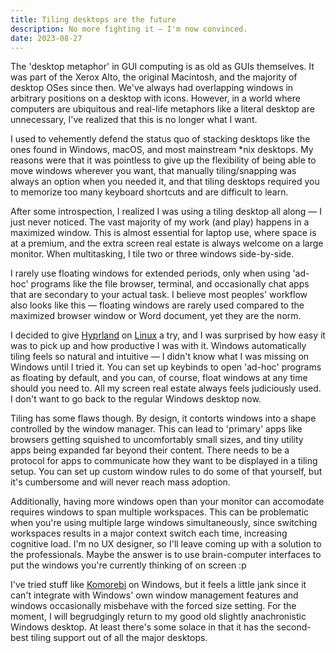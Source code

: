 ```yaml
---
title: Tiling desktops are the future
description: No more fighting it — I'm now convinced.
date: 2023-08-27
---
```


The 'desktop metaphor' in GUI computing is as old as GUIs themselves. It was part of the Xerox Alto, the original Macintosh, and the majority of desktop OSes since then. We've always had overlapping windows in arbitrary positions on a desktop with icons. However, in a world where computers are ubiquitous and real-life metaphors like a literal desktop are unnecessary, I've realized that this is no longer what I want.

I used to vehemently defend the status quo of stacking desktops like the ones found in Windows, macOS, and most mainstream \*nix desktops. My reasons were that it was pointless to give up the flexibility of being able to move windows wherever you want, that manually tiling/snapping was always an option when you needed it, and that tiling desktops required you to memorize too many keyboard shortcuts and are difficult to learn.

After some introspection, I realized I was using a tiling desktop all along — I just never noticed. The vast majority of my work (and play) happens in a maximized window. This is almost essential for laptop use, where space is at a premium, and the extra screen real estate is always welcome on a large monitor. When multitasking, I tile two or three windows side-by-side.

I rarely use floating windows for extended periods, only when using 'ad-hoc' programs like the file browser, terminal, and occasionally chat apps that are secondary to your actual task. I believe most peoples' workflow also looks like this — floating windows are rarely used compared to the maximized browser window or Word document, yet they are the norm.

I decided to give [Hyprland](https://hyprland.org/) on [Linux](/blog/arch-linux-from-windows-no-usb) a try, and I was surprised by how easy it was to pick up and how productive I was with it. Windows automatically tiling feels so natural and intuitive — I didn't know what I was missing on Windows until I tried it. You can set up keybinds to open 'ad-hoc' programs as floating by default, and you can, of course, float windows at any time should you need to. All my screen real estate always feels judiciously used. I don't want to go back to the regular Windows desktop now.

Tiling has some flaws though. By design, it contorts windows into a shape controlled by the window manager. This can lead to 'primary' apps like browsers getting squished to uncomfortably small sizes, and tiny utility apps being expanded far beyond their content. There needs to be a protocol for apps to communicate how they want to be displayed in a tiling setup. You can set up custom window rules to do some of that yourself, but it's cumbersome and will never reach mass adoption.

Additionally, having more windows open than your monitor can accomodate requires windows to span multiple workspaces. This can be problematic when you're using multiple large windows simultaneously, since switching workspaces results in a major context switch each time, increasing cognitive load. I'm no UX designer, so I'll leave coming up with a solution to the professionals. Maybe the answer is to use brain-computer interfaces to put the windows you're currently thinking of on screen :p

I've tried stuff like [Komorebi](https://github.com/LGUG2Z/komorebi) on Windows, but it feels a little jank since it can't integrate with Windows' own window management features and windows occasionally misbehave with the forced size setting. For the moment, I will begrudgingly return to my good old slightly anachronistic Windows desktop. At least there's some solace in that it has the second-best tiling support out of all the major desktops.
